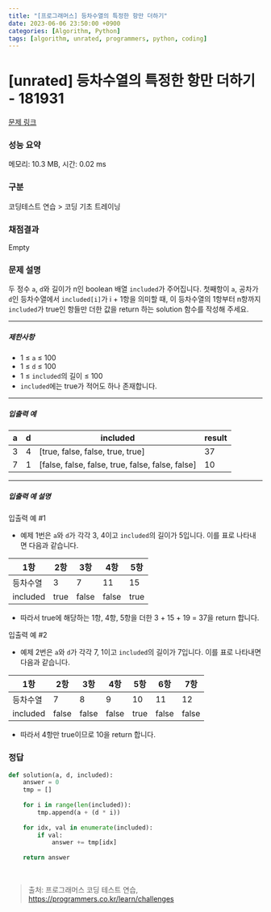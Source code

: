 ```yaml
---
title: "[프로그래머스] 등차수열의 특정한 항만 더하기"
date: 2023-06-06 23:50:00 +0900
categories: [Algorithm, Python]
tags: [algorithm, unrated, programmers, python, coding]
---
```


# [unrated] 등차수열의 특정한 항만 더하기 - 181931

[문제 링크](https://school.programmers.co.kr/learn/courses/30/lessons/181931)

### 성능 요약

메모리: 10.3 MB, 시간: 0.02 ms

### 구분

코딩테스트 연습 > 코딩 기초 트레이닝

### 채점결과

Empty

### 문제 설명

<p>두 정수 <code>a</code>, <code>d</code>와 길이가 n인 boolean 배열 <code>included</code>가 주어집니다. 첫째항이 <code>a</code>, 공차가 <code>d</code>인 등차수열에서 <code>included[i]</code>가 i + 1항을 의미할 때, 이 등차수열의 1항부터 n항까지 <code>included</code>가 true인 항들만 더한 값을 return 하는 solution 함수를 작성해 주세요.</p>

<hr>

<h5>제한사항</h5>

<ul>
<li>1 ≤ <code>a</code> ≤ 100</li>
<li>1 ≤ <code>d</code> ≤ 100</li>
<li>1 ≤ <code>included</code>의 길이 ≤ 100</li>
<li><code>included</code>에는 true가 적어도 하나 존재합니다.</li>
</ul>

<hr>

<h5>입출력 예</h5>

| a | d | included                                         | result |
|---|---|--------------------------------------------------|--------|
| 3 | 4 | [true, false, false, true, true]                 | 37     |
| 7 | 1 | [false, false, false, true, false, false, false] | 10     |

<hr>

<h5>입출력 예 설명</h5>

<p>입출력 예 #1</p>

<ul>
<li><p>예제 1번은 <code>a</code>와 <code>d</code>가 각각 3, 4이고 <code>included</code>의 길이가 5입니다. 이를 표로 나타내면 다음과 같습니다.</p></li>
</ul>

| 1항       | 2항   | 3항    | 4항    | 5항   |
|----------|------|-------|-------|------|
| 등차수열     | 3    | 7     | 11    | 15   | 19   |
| included | true | false | false | true | true |

<ul>
<li><p>따라서 true에 해당하는 1항, 4항, 5항을 더한 3 + 15 + 19 = 37을 return 합니다.</p></li>
</ul>

<p>입출력 예 #2</p>

<ul>
<li><p>예제 2번은 <code>a</code>와 <code>d</code>가 각각 7, 1이고 <code>included</code>의 길이가 7입니다. 이를 표로 나타내면 다음과 같습니다.</p></li>
</ul>

| 1항       | 2항    | 3항    | 4항    | 5항   | 6항    | 7항    |
|----------|-------|-------|-------|------|-------|-------|
| 등차수열     | 7     | 8     | 9     | 10   | 11    | 12    | 13    |
| included | false | false | false | true | false | false | false |

<ul>
<li><p>따라서 4항만 true이므로 10을 return 합니다.</p></li>
</ul>

### 정답

```python
def solution(a, d, included):
    answer = 0
    tmp = []
    
    for i in range(len(included)):
        tmp.append(a + (d * i))
        
    for idx, val in enumerate(included):
        if val:
            answer += tmp[idx]
    
    return answer
```

<br>

> 출처: 프로그래머스 코딩 테스트 연습, https://programmers.co.kr/learn/challenges
